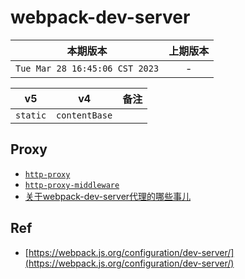 # webpack-dev-server

|本期版本|上期版本
|:---:|:---:
`Tue Mar 28 16:45:06 CST 2023` | -


v5|v4 | 备注
:---:|:---:|:---:
`static` | `contentBase`

## Proxy

* [`http-proxy`](https://github.com/nodejitsu/node-http-proxy)
* [`http-proxy-middleware`](https://github.com/chimurai/http-proxy-middleware)
* [关于webpack-dev-server代理的哪些事儿](https://github.com/iuap-design/blog/issues/260)


## Ref

* [https://webpack.js.org/configuration/dev-server/](https://webpack.js.org/configuration/dev-server/)